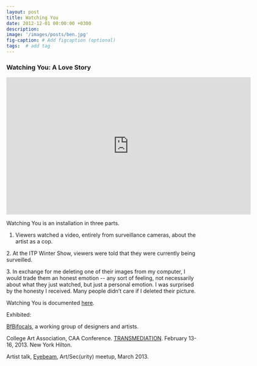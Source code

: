 ```yaml
---
layout: post
title: Watching You 
date: 2012-12-01 00:00:00 +0300
description: 
image: '/images/posts/ben.jpg'
fig-caption: # Add figcaption (optional)
tags:  # add tag
---
```


### Watching You: A Love Story

<iframe src="https://player.vimeo.com/video/56958834" width="640" height="360" frameborder="0" allow="autoplay; fullscreen" allowfullscreen></iframe>

Watching You is an installation in three parts.

1. Viewers watched a video, entirely from surveillance cameras, about the artist as a cop.

2. At the ITP Winter Show, viewers were told that they were currently being surveilled.

3. In exchange for me deleting one of their images from my computer, I would trade them an honest emotion -- any sort of feeling, not necessarily about what they just watched, but just a personal emotion. I was surprised by the honesty I received. Many people didn’t care if I deleted their picture.

Watching You is documented [here][1].


Exhibited:

[BfBifocals][2], a working group of designers and artists.

College Art Association, CAA Conference. [TRANSMEDIATION][3]. February 13-16, 2013. New York Hilton.

Artist talk, [Eyebeam][4], Art/Sec(urity) meetup, March 2013.

&nbsp;

 [1]: http://yrnotalone.tumblr.com/
 [2]: www.bfbifocals.com/portfolio/watching-you-a-love-story/
 [3]: http://conference.collegeart.org/2013/artspace/medialounge
 [4]: http://eyebeam.org/
